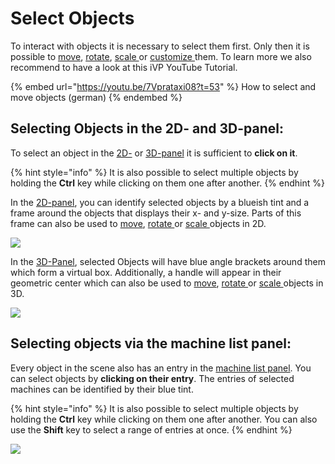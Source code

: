 # Select Objects

To interact with objects it is necessary to select them first. Only then it is possible to [move](move-objects.md), [rotate](scale-and-rotate-objects.md), [scale ](scale-objects.md)or [customize ](customizable-machines.md)them. To learn more we also recommend to have a look at this iVP YouTube Tutorial.

{% embed url="https://youtu.be/7Vprataxi08?t=53" %}
How to select and move objects (german)
{% endembed %}

## Selecting Objects in the 2D- and 3D-panel:

To select an object in the [2D-](../user-interface/the-2d-panel.md) or [3D-panel](../user-interface/the-3d-panel.md) it is sufficient to **click on it**.

{% hint style="info" %}
It is also possible to select multiple objects by holding the **Ctrl** key while clicking on them one after another.
{% endhint %}

In the [2D-panel](../user-interface/the-2d-panel.md), you can identify selected objects by a blueish tint and a frame around the objects that displays their x- and y-size. Parts of this frame can also be used to [move](move-objects.md#moving-objects-in-the-2d-panel), [rotate ](scale-and-rotate-objects.md#rotating-objects-in-the-2d-panel)or [scale ](scale-objects.md#scaling-objects-in-the-2d-panel)objects in 2D.

![](../../../.gitbook/assets/iVP\_guide\_select\_objects\_2D.jpg)

In the [3D-Panel](../user-interface/the-3d-panel.md), selected Objects will have blue angle brackets around them which form a virtual box. Additionally, a handle will appear in their geometric center which can also be used to [move](move-objects.md#moving-objects-in-the-3d-panel), [rotate ](scale-and-rotate-objects.md#rotating-objects-in-the-3d-panel)or [scale ](scale-objects.md#scaling-objects-in-the-3d-panel)objects in 3D.

![](../../../.gitbook/assets/iVP\_guide\_select\_objects\_3D.jpg)

## Selecting objects via the machine list panel:

Every object in the scene also has an entry in the [machine list panel](../user-interface/the-machine-list.md). You can select objects by **clicking on their entry**. The entries of selected machines can be identified by their blue tint.

{% hint style="info" %}
It is also possible to select multiple objects by holding the **Ctrl** key while clicking on them one after another. You can also use the **Shift** key to select a range of entries at once.
{% endhint %}

![](../../../.gitbook/assets/iVP\_guide\_select\_objects\_machine\_list\_panel.jpg)
